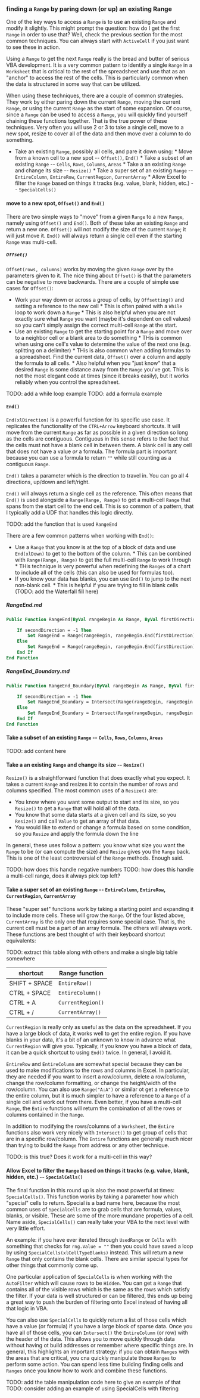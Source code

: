 ### finding a `Range` by paring down (or up) an existing Range

One of the key ways to access a `Range` is to use an existing `Range` and modify it slightly.  This might prompt the question: how do I get the first `Range` in order to use that?  Well, check the previous section for the most common techniques.  You can always start with `ActiveCell` if you just want to see these in action.

Using a `Range` to get the next `Range` really is the bread and butter of serious VBA development. It is a very common pattern to identify a single `Range` in a `Worksheet` that is critical to the rest of the spreadsheet and use that as an "anchor" to access the rest of the cells.  This is particularly common when the data is structured in some way that can be utilized.

When using these techniques, there are a couple of common strategies.  They work by either paring down the current `Range`, moving the current `Range`, or using the current `Range` as the start of some expansion.  Of course, since a `Range` can be used to access a `Range`, you will quickly find yourself chaining these functions together.  That is the true power of these techniques.  Very often you will use 2 or 3 to take a single cell, move to a new spot, resize to cover all of the data and then move over a column to do something.

* Take an existing `Range`, possibly all cells, and pare it down using:
      * Move from a known cell to a new spot -- `Offset()`, `End()`
      * Take a subset of an existing `Range` -- `Cells`, `Rows`, `Columns`, `Areas`
      * Take a an existing `Range` and change its size -- `Resize()`
      * Take a super set of an existing `Range` -- `EntireColumn`, `EntireRow`, `CurrentRegion`, `CurrentArray`
      * Allow Excel to filter the `Range` based on things it tracks (e.g. value, blank, hidden, etc.) -- `SpecialCells()`

#### move to a new spot, `Offset()` and `End()`

There are two simple ways to "move" from a given `Range` to a new `Range`, namely using `Offset()` and `End()`.  Both of these take an existing `Range` and return a new one.  `Offset()` will not modify the size of the current `Range`; it will just move it.  `End()` will always return a single cell even if the starting `Range` was multi-cell.

##### `Offset()`

`Offset(rows, columns)` works by moving the given `Range` over by the parameters given to it.  The nice thing about `Offset()` is that the parameters can be negative to move backwards.  There are a couple of simple use cases for `Offset()`:

* Work your way down or across a group of cells, by `Offsetting()` and setting a reference to the new cell
      * This is often paired with a `While` loop to work down a `Range`
      * This is also helpful when you are not exactly sure what `Range` you want (maybe it's dependent on cell values) so you can't simply assign the correct multi-cell `Range` at the start.
* Use an existing `Range` to get the starting point for a `Range` and move over to a neighbor cell or a blank area to do something
      * THis is common when using one cell's value to determine the value of the next one (e.g. splitting on a delimiter)
      * THis is also common when adding formulas to a spreadsheet.  Find the current data, `Offset()` over a column and apply the formula to all cells.
      * Also helpful when you "just know" that a desired `Range` is some distance away from the `Range` you've got.  This is not the most elegant code at times (since it breaks easily), but it works reliably when you control the spreadsheet.

TODO: add a while loop example
TODO: add a formula example

#### `End()`

`End(xlDirection)` is a powerful function for its specific use case.  It replicates the functionality of the `CTRL+Arrow` keyboard shortcuts.  It will move from the current `Range` as far as possible in a given direction so long as the cells are contiguous. Contiguous in this sense refers to the fact that the cells must not have a blank cell in between them.  A blank cell is any cell that does not have a value _or_ a formula.  The formula part is important because you can use a formula to return `""` while still counting as a contiguous `Range`.

`End()` takes a parameter which is the direction to travel in.  You can go all 4 directions, up/down and left/right.

`End()` will always return a single cell as the reference.  This often means that `End()` is used alongside a `Range(Range, Range)` to get a multi-cell `Range` that spans from the start cell to the end cell.  This is so common of a pattern, that I typically add a UDF that handles this logic directly.

TODO: add the function that is used `RangeEnd`

There are a few common patterns when working with `End()`:

* Use a `Range` that you know is at the top of a block of data and use `End(xlDown)` to get to the bottom of the column.
      * This can be combined with `Range(Range, Range)` to get the full multi-cell `Range` to work through
      * THis technique is very powerful when redefining the `Ranges` of a chart to include all of the cells (this can also be used for formulas too).
* If you know your data has blanks, you can use `End()` to jump to the next non-blank cell.
      * This is helpful if you are trying to fill in blank cells (TODO: add the Waterfall fill here)

##### RangeEnd.md

```vb
Public Function RangeEnd(ByVal rangeBegin As Range, ByVal firstDirection As XlDirection, Optional ByVal secondDirection As XlDirection = -1) As Range

    If secondDirection = -1 Then
        Set RangeEnd = Range(rangeBegin, rangeBegin.End(firstDirection))
    Else
        Set RangeEnd = Range(rangeBegin, rangeBegin.End(firstDirection).End(secondDirection))
    End If
End Function
```

##### RangeEnd_Boundary.md

```vb
Public Function RangeEnd_Boundary(ByVal rangeBegin As Range, ByVal firstDirection As XlDirection, Optional ByVal secondDirection As XlDirection = -1) As Range

    If secondDirection = -1 Then
        Set RangeEnd_Boundary = Intersect(Range(rangeBegin, rangeBegin.End(firstDirection)), rangeBegin.CurrentRegion)
    Else
        Set RangeEnd_Boundary = Intersect(Range(rangeBegin, rangeBegin.End(firstDirection).End(secondDirection)), rangeBegin.CurrentRegion)
    End If
End Function
```

#### Take a subset of an existing `Range` -- `Cells`, `Rows`, `Columns`, `Areas`

TODO: add content here

#### Take a an existing `Range` and change its size -- `Resize()`

`Resize()` is a straightforward function that does exactly what you expect.  It takes a current `Range` and resizes it to contain the number of rows and columns specified.  The most common uses of a `Resize()` are:

* You know where you want some output to start and its size, so you `Resize()` to get a `Range` that will hold all of the data.
* You know that some data starts at a given cell and its size, so you `Resize()` and call `Value` to get an array of that data.
* You would like to extend or change a formula based on some condition, so you `Resize` and apply the formula down the line

In general, these uses follow a pattern: you know what size you want the `Range` to be (or can compute the size) and `Resize` gives you the `Range` back.  This is one of the least controversial of the `Range` methods.  Enough said.

TODO: how does this handle negative numbers
TODO: how does this handle a multi-cell range, does it always pick top left?

#### Take a super set of an existing `Range` -- `EntireColumn`, `EntireRow`, `CurrentRegion`, `CurrentArray`

These "super set" functions work by taking a starting point and expanding it to include more cells.  These will grow the `Range`.  Of the four listed above, `CurrentArray` is the only one that requires some special case.  That is, the current cell must be a part of an array formula.  The others will always work.  These functions are best thought of with their keyboard shortcut equivalents:

TODO: extract this table along with others and make a single big table somewhere

shortcut | Range function
--- | ---
SHIFT + SPACE | `EntireRow()`
CTRL + SPACE | `EntireColumn()`
CTRL + A | `CurrentRegion()`
CTRL + / | `CurrentArray()`

`CurrentRegion` is really only as useful as the data on the spreadsheet.  If you have a large block of data, it works well to get the entire region.  If you have blanks in your data, it's a bit of an unknown to know in advance what `CurrentRegion` will give you.  Typically, if you know you have a block of data, it can be a quick shortcut to using `End()` twice.  In general, I avoid it.

`EntireRow` and `EntireColumn` are somewhat special because they can be used to make modifications to the rows and columns in Excel.  In particular, they are needed if you want to insert a row/column, delete a row/column, change the row/column formatting, or change the height/width of the row/column.  You can also use `Range("A:A")` or similar ot get a reference to the entire column, but it is much simpler to have a reference to a `Range` of a single cell and work out from there.  Even better, if you have a multi-cell `Range`, the `Entire` functions will return the combination of all the rows or columns contained in the `Range`.

In addition to modifying the rows/columns of a `Worksheet`, the `Entire` functions also work very nicely with `Intersect()` to get group of cells that are in a specific row/column.  The `Entire` functions are generally much nicer than trying to build the `Range` from address or any other technique.

TODO: is this true?  Does it work for a multi-cell in this way?

#### Allow Excel to filter the `Range` based on things it tracks (e.g. value, blank, hidden, etc.) -- `SpecialCells()`

The final function in this round up is also the most powerful at times: `SpecialCells()`.  This function works by taking a parameter how which "special" cells to return.  Special is a bad name here, because the most common uses of `SpecialCells` are to grab cells that are formula, values, blanks, or visible.  These are some of the more mundane properties of a cell.  Name aside, `SpecialCells()` can really take your VBA to the next level with very little effort.

An example: if you have ever iterated through `UsedRange` or `Cells` with something that checks for `rng.Value = ""` then you could have saved a loop by using `SpecialCells(xlCellTypeBlanks)` instead.  This will return a new `Range` that only contains the blank cells.  There are similar special types for other things that commonly come up.

One particular application of `SpecialCells` is when working with the `AutoFilter` which will cause rows to be `Hidden`.  You can get a `Range` that contains all of the visible rows which is the same as the rows which satisfy the filter.  If your data is well structured or can be filtered, this ends up being a great way to push the burden of filtering onto Excel instead of having all that logic in VBA.

You can also use `SpecialCells` to quickly return a list of those cells which have a value (or formula) if you have a large block of sparse data.  Once you have all of those cells, you can `Intersect()` the `EntireColumn` (or row) with the header of the data.  This allows you to move quickly through data without having ot build addresses or remember where specific things are.  In general, this highlights an important strategy: if you can obtain `Ranges` with the areas that are critical, you cna quickly manipulate those `Ranges` to perform some action.  You can spend less time building finding cells and `Ranges` once you know how to work and combine these functions.

TODO: add the table manipulation code here to give an example of that
TODO: consider adding an example of using SpecialCells with filtering

